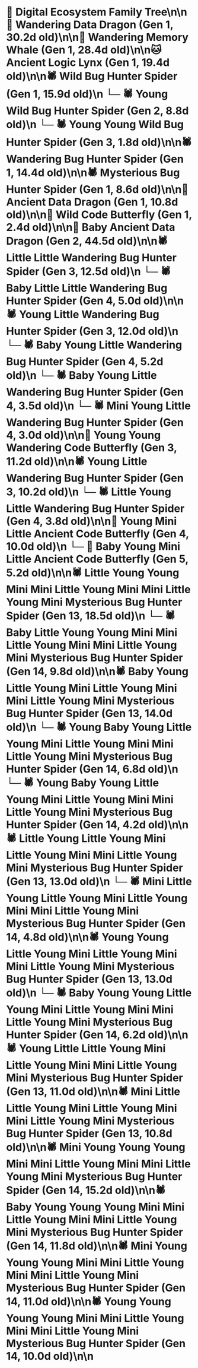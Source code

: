 # 🌳 Digital Ecosystem Family Tree\n\n🐉 Wandering Data Dragon (Gen 1, 30.2d old)\n\n🐋 Wandering Memory Whale (Gen 1, 28.4d old)\n\n🐱 Ancient Logic Lynx (Gen 1, 19.4d old)\n\n🕷️ Wild Bug Hunter Spider (Gen 1, 15.9d old)\n  └─ 🕷️ Young Wild Bug Hunter Spider (Gen 2, 8.8d old)\n    └─ 🕷️ Young Young Wild Bug Hunter Spider (Gen 3, 1.8d old)\n\n🕷️ Wandering Bug Hunter Spider (Gen 1, 14.4d old)\n\n🕷️ Mysterious Bug Hunter Spider (Gen 1, 8.6d old)\n\n🐉 Ancient Data Dragon (Gen 1, 10.8d old)\n\n🦋 Wild Code Butterfly (Gen 1, 2.4d old)\n\n🐉 Baby Ancient Data Dragon (Gen 2, 44.5d old)\n\n🕷️ Little Little Wandering Bug Hunter Spider (Gen 3, 12.5d old)\n  └─ 🕷️ Baby Little Little Wandering Bug Hunter Spider (Gen 4, 5.0d old)\n\n🕷️ Young Little Wandering Bug Hunter Spider (Gen 3, 12.0d old)\n  └─ 🕷️ Baby Young Little Wandering Bug Hunter Spider (Gen 4, 5.2d old)\n  └─ 🕷️ Baby Young Little Wandering Bug Hunter Spider (Gen 4, 3.5d old)\n  └─ 🕷️ Mini Young Little Wandering Bug Hunter Spider (Gen 4, 3.0d old)\n\n🦋 Young Young Wandering Code Butterfly (Gen 3, 11.2d old)\n\n🕷️ Young Little Wandering Bug Hunter Spider (Gen 3, 10.2d old)\n  └─ 🕷️ Little Young Little Wandering Bug Hunter Spider (Gen 4, 3.8d old)\n\n🦋 Young Mini Little Ancient Code Butterfly (Gen 4, 10.0d old)\n  └─ 🦋 Baby Young Mini Little Ancient Code Butterfly (Gen 5, 5.2d old)\n\n🕷️ Little Young Young Mini Mini Little Young Mini Mini Little Young Mini Mysterious Bug Hunter Spider (Gen 13, 18.5d old)\n  └─ 🕷️ Baby Little Young Young Mini Mini Little Young Mini Mini Little Young Mini Mysterious Bug Hunter Spider (Gen 14, 9.8d old)\n\n🕷️ Baby Young Little Young Mini Little Young Mini Mini Little Young Mini Mysterious Bug Hunter Spider (Gen 13, 14.0d old)\n  └─ 🕷️ Young Baby Young Little Young Mini Little Young Mini Mini Little Young Mini Mysterious Bug Hunter Spider (Gen 14, 6.8d old)\n  └─ 🕷️ Young Baby Young Little Young Mini Little Young Mini Mini Little Young Mini Mysterious Bug Hunter Spider (Gen 14, 4.2d old)\n\n🕷️ Little Young Little Young Mini Little Young Mini Mini Little Young Mini Mysterious Bug Hunter Spider (Gen 13, 13.0d old)\n  └─ 🕷️ Mini Little Young Little Young Mini Little Young Mini Mini Little Young Mini Mysterious Bug Hunter Spider (Gen 14, 4.8d old)\n\n🕷️ Young Young Little Young Mini Little Young Mini Mini Little Young Mini Mysterious Bug Hunter Spider (Gen 13, 13.0d old)\n  └─ 🕷️ Baby Young Young Little Young Mini Little Young Mini Mini Little Young Mini Mysterious Bug Hunter Spider (Gen 14, 6.2d old)\n\n🕷️ Young Little Little Young Mini Little Young Mini Mini Little Young Mini Mysterious Bug Hunter Spider (Gen 13, 11.0d old)\n\n🕷️ Mini Little Little Young Mini Little Young Mini Mini Little Young Mini Mysterious Bug Hunter Spider (Gen 13, 10.8d old)\n\n🕷️ Mini Young Young Young Mini Mini Little Young Mini Mini Little Young Mini Mysterious Bug Hunter Spider (Gen 14, 15.2d old)\n\n🕷️ Baby Young Young Young Mini Mini Little Young Mini Mini Little Young Mini Mysterious Bug Hunter Spider (Gen 14, 11.8d old)\n\n🕷️ Mini Young Young Young Mini Mini Little Young Mini Mini Little Young Mini Mysterious Bug Hunter Spider (Gen 14, 11.0d old)\n\n🕷️ Young Young Young Young Mini Mini Little Young Mini Mini Little Young Mini Mysterious Bug Hunter Spider (Gen 14, 10.0d old)\n\n